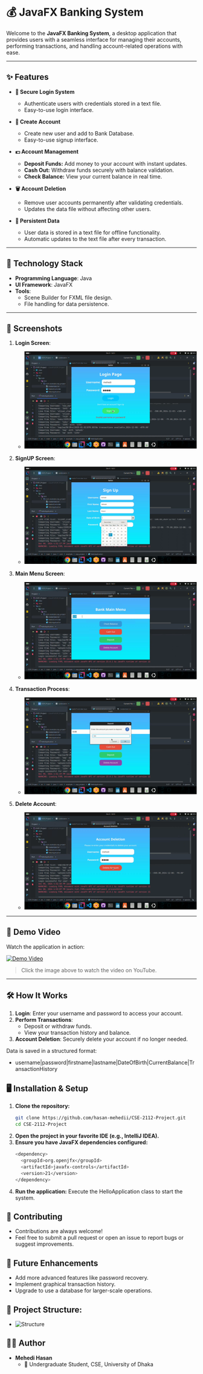 # 💰 JavaFX Banking System

Welcome to the **JavaFX Banking System**, a desktop application that provides users with a seamless interface for managing their accounts, performing transactions, and handling account-related operations with ease.

---

## ✨ Features

- **🔐 Secure Login System**
  - Authenticate users with credentials stored in a text file.
  - Easy-to-use login interface.

- **🔐 Create Account**
  - Create new user and add to Bank Database.
  - Easy-to-use signup interface.   

- **💵 Account Management**
  - **Deposit Funds:** Add money to your account with instant updates.
  - **Cash Out:** Withdraw funds securely with balance validation.
  - **Check Balance:** View your current balance in real time.

- **🗑️ Account Deletion**
  - Remove user accounts permanently after validating credentials.
  - Updates the data file without affecting other users.

- **📂 Persistent Data**
  - User data is stored in a text file for offline functionality.
  - Automatic updates to the text file after every transaction.

---

## 🚀 Technology Stack

- **Programming Language**: Java
- **UI Framework**: JavaFX
- **Tools**:
  - Scene Builder for FXML file design.
  - File handling for data persistence.

---

## 📂 Screenshots

1. **Login Screen**:
   -  ![Login](images/login.png)
     
2. **SignUP Screen**:
   -  ![Sign-Up](images/signup.png)

3. **Main Menu Screen**:
   -  ![Main Menu](images/menu.png)

4. **Transaction Process**:
   -  ![Login Screen](images/transaction.png)

5. **Delete Account**:
   -  ![Login Screen](images/delete.png)

---

## 🎥 Demo Video

Watch the application in action:

<a href="https://youtu.be/R9myRndn8mU">
    <img src="https://img.youtube.com/vi/R9myRndn8mU/0.jpg" alt="Demo Video" width="400">
</a>

> Click the image above to watch the video on YouTube.

---

## 🛠️ How It Works

1. **Login**: Enter your username and password to access your account.
2. **Perform Transactions**: 
   - Deposit or withdraw funds.
   - View your transaction history and balance.
3. **Account Deletion**: Securely delete your account if no longer needed.

Data is saved in a structured format:
 - username|password|firstname|lastname|DateOfBirth|CurrentBalance|TransactionHistory

## 🖥️ Installation & Setup

1. **Clone the repository:**
   ```bash
   git clone https://github.com/hasan-mehedii/CSE-2112-Project.git
   cd CSE-2112-Project
2. **Open the project in your favorite IDE (e.g., IntelliJ IDEA).**
3. **Ensure you have JavaFX dependencies configured:**
   ```bash
   <dependency>
     <groupId>org.openjfx</groupId>
     <artifactId>javafx-controls</artifactId>
     <version>21</version>
   </dependency>
4. **Run the application:** Execute the HelloApplication class to start the system.

## 🤝 Contributing
 - Contributions are always welcome!
 - Feel free to submit a pull request or open an issue to report bugs or suggest improvements.

## 🎯 Future Enhancements
   - Add more advanced features like password recovery.
   - Implement graphical transaction history.
   - Upgrade to use a database for larger-scale operations.


## 📂 Project Structure:
   -  ![Structure](images/structure.png)


## 👨‍💻 Author
  - **Mehedi Hasan**
      - 🌟 Undergraduate Student, CSE, University of Dhaka
